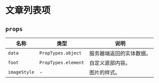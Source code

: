 # 文章列表项

## `props`

| 名称			| 类型					| 说明					|
| ---			| ---					| ---					|
| `data`		| `PropTypes.object`	| 服务器端返回的实体数据。	|
| `foot`		| `PropTypes.element`	| 自定义底部内容。			|
| `imageStyle`	| -						| 图片的样式。			|